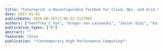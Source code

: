 ```yaml
---
title: "Futuregrid: a Reconfigurable Testbed for Cloud, Hpc, and Grid Computing"
date: 2017-01-01
publishDate: 2019-08-28T17:06:32.513790Z
authors: ["Geoffrey C Fox", "Gregor von Laszewski", "Javier Diaz", "Kate Keahey", "Jose Fortes", "Renato Figueiredo", "Shava Smallen", "Warren Smith", "Andrew Grimshaw"]
publication_types: ["6"]
abstract: ""
featured: false
publication: "*Contemporary High Performance Computing*"
---
```


